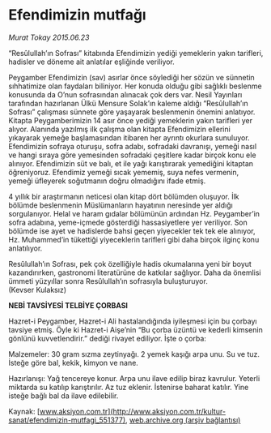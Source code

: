 # Efendimizin mutfağı

*Murat Tokay 2015.06.23*

<div class="pNewsDetailMainContent ctx_content" itemprop="articleBody">
 <p>
  “Resûlullah’ın Sofrası” kitabında Efendimizin yediği yemeklerin yakın tarifleri, hadisler ve döneme ait anlatılar eşliğinde veriliyor.
 </p>
 <p>
  Peygamber Efendimizin (sav) asırlar önce söylediği her sözün ve sünnetin sıhhatimize olan faydaları biliniyor. Her konuda olduğu gibi sağlıklı beslenme konusunda da O’nun sofrasından alınacak çok ders var. Nesil Yayınları tarafından hazırlanan Ülkü Mensure Solak’ın kaleme aldığı “Resûlullah’ın Sofrası” çalışması sünnete göre yaşayarak beslenmenin önemini anlatıyor. Kitapta Peygamberimizin 14 asır önce yediği yemeklerin yakın tarifleri yer alıyor. Alanında yazılmış ilk çalışma olan kitapta Efendimizin ellerini yıkayarak yemeğe başlamasından itibaren her ayrıntı okurlara sunuluyor. Efendimizin sofraya oturuşu, sofra adabı, sofradaki davranışı, yemeği nasıl ve hangi sıraya göre yemesinden sofradaki çeşitlere kadar birçok konu ele alınıyor. Efendimizin süt ve balı, et ile yağı karıştırarak yemediğini kitaptan öğreniyoruz. Efendimiz yemeği sıcak yememiş, suya nefes vermenin, yemeği üfleyerek soğutmanın doğru olmadığını ifade etmiş.
 </p>
 <p>
  4 yıllık bir araştırmanın neticesi olan kitap dört bölümden oluşuyor. İlk bölümde beslenmenin Müslümanların hayatının neresinde yer aldığı sorgulanıyor. Helal ve haram gıdalar bölümünün ardından Hz. Peygamber’in sofra adabına, yeme-içmede gösterdiği hassasiyetlere yer veriliyor. Son bölümde ise ayet ve hadislerde bahsi geçen yiyecekler tek tek ele alınıyor, Hz. Muhammed’in tükettiği yiyeceklerin tarifleri gibi daha birçok ilginç konu anlatılıyor.
 </p>
 <p>
  Resûlullah’ın Sofrası, pek çok özelliğiyle hadis okumalarına yeni bir boyut kazandırırken, gastronomi literatürüne de katkılar sağlıyor. Daha da önemlisi ümmeti yüzyıllar sonra Resûlullah’ın sofrasıyla buluşturuyor.
  <br>
   (Kevser Kulaksız)
  </br>
 </p>
 <p>
  <strong>
   NEBİ TAVSİYESİ TELBİYE ÇORBASI
  </strong>
 </p>
 <p>
  Hazret-i Peygamber, Hazret-i Ali hastalandığında iyileşmesi için bu çorbayı tavsiye etmiş. Öyle ki Hazret-i Aişe’nin “Bu çorba üzüntü ve kederli kimsenin gönlünü kuvvetlendirir.” dediği rivayet ediliyor. İşte o çorba:
 </p>
 <p>
  Malzemeler: 30 gram sızma zeytinyağı. 2 yemek kaşığı arpa unu. Su ve tuz. İsteğe göre bal, kekik, kimyon ve nane.
 </p>
 <p>
  Hazırlanışı: Yağ tencereye konur. Arpa unu ilave edilip biraz kavrulur. Yeterli miktarda su katılıp karıştırılır. Az tuz eklenir. İstenirse baharat katılır. Yine isteğe bağlı bal da ilave edilebilir.
 </p>
</div>


Kaynak: [www.aksiyon.com.tr](http://www.aksiyon.com.tr/kultur-sanat/efendimizin-mutfagi_551377), [web.archive.org (arşiv bağlantısı)](http://web.archive.org/web/20151225210847/http://www.aksiyon.com.tr/kultur-sanat/efendimizin-mutfagi_551377)
